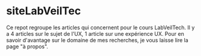 # siteLabVeilTec

Ce repot regroupe les articles qui concernent pour le cours LabVeilTech. Il y a 4 articles sur le sujet de l'UX, 1 article sur une expérience UX. Pour en savoir d'avantage sur le domaine de mes recherches, je vous laisse lire la page "à propos".
